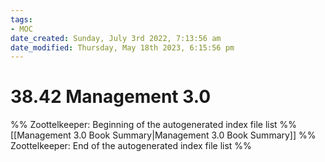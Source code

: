 ```yaml
---
tags: 
- MOC
date_created: Sunday, July 3rd 2022, 7:13:56 am
date_modified: Thursday, May 18th 2023, 6:15:56 pm
---
```

# 38.42 Management 3.0



%% Zoottelkeeper: Beginning of the autogenerated index file list  %%
 [[Management 3.0 Book Summary|Management 3.0 Book Summary]]
%% Zoottelkeeper: End of the autogenerated index file list  %%

